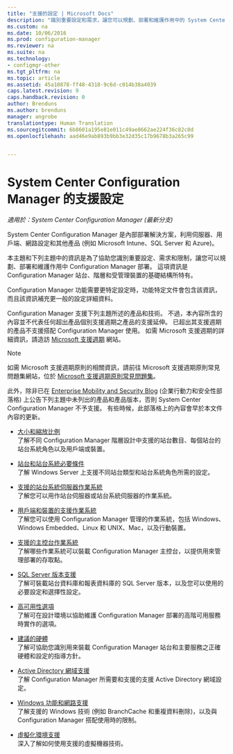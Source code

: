 ```yaml
---
title: "支援的設定 | Microsoft Docs"
description: "識別重要設定和需求，讓您可以規劃、部署和維護作用中的 System Center Configuration Manager 部署。"
ms.custom: na
ms.date: 10/06/2016
ms.prod: configuration-manager
ms.reviewer: na
ms.suite: na
ms.technology:
- configmgr-other
ms.tgt_pltfrm: na
ms.topic: article
ms.assetid: 45a10878-ff48-4318-9c6d-c014b38a4039
caps.latest.revision: 9
caps.handback.revision: 0
author: Brenduns
ms.author: brenduns
manager: angrobe
translationtype: Human Translation
ms.sourcegitcommit: 6b8601a195e81e011c49ae8662ae224f36c82c0d
ms.openlocfilehash: aad46e9ab893b9bb3e32d35c17b9678b3a265c99


---
```

# <a name="supported-configurations-for-system-center-configuration-manager"></a>System Center Configuration Manager 的支援設定

*適用於：System Center Configuration Manager (最新分支)*

System Center Configuration Manager 是內部部署解決方案，利用伺服器、用戶端、網路設定和其他產品 (例如 Microsoft Intune、SQL Server 和 Azure)。

本主題和下列主題中的資訊是為了協助您識別重要設定、需求和限制，讓您可以規劃、部署和維護作用中 Configuration Manager 部署。  這項資訊是 Configuration Manager 站台、階層和受管理裝置的基礎結構所特有。

Configuration Manager 功能需要更特定設定時，功能特定文件會包含該資訊，而且該資訊補充更一般的設定詳細資料。  

 Configuration Manager 支援下列主題所述的產品和技術。 不過，本內容所含的內容並不代表任何超出產品個別支援週期之產品的支援延伸。 已超出其支援週期的產品不支援搭配 Configuration Manager 使用。 如需 Microsoft 支援週期的詳細資訊，請造訪 [Microsoft 支援週期](http://go.microsoft.com/fwlink/p/?LinkId=208270) 網站。  

> [!NOTE]  
>  如需 Microsoft 支援週期原則的相關資訊，請前往 Microsoft 支援週期原則常見問題集網站，位於 [Microsoft 支援週期原則常見問題集](http://go.microsoft.com/fwlink/p/?LinkId=31976)。  

 此外，除非已在 [Enterprise Mobility and Security Blog](https://blogs.technet.microsoft.com/enterprisemobility/) (企業行動力和安全性部落格) 上公告下列主題中未列出的產品和產品版本，否則 System Center Configuration Manager 不予支援。  有些時候，此部落格上的內容會早於本文件內容的更新。


-  [大小和縮放比例](../../../core/plan-design/configs/size-and-scale-numbers.md)  
了解不同 Configuration Manager 階層設計中支援的站台數目、每個站台的站台系統角色以及用戶端或裝置。

-  [站台和站台系統必要條件](../../../core/plan-design/configs/site-and-site-system-prerequisites.md)  
了解 Windows Server 上支援不同站台類型和站台系統角色所需的設定。

-  [支援的站台系統伺服器作業系統](../../../core/plan-design/configs/supported-operating-systems-for-site-system-servers.md)  
了解您可以用作站台伺服器或站台系統伺服器的作業系統。

-  [用戶端和裝置的支援作業系統](../../../core/plan-design/configs/supported-operating-systems-for-clients-and-devices.md)  
了解您可以使用 Configuration Manager 管理的作業系統，包括 Windows、Windows Embedded、Linux 和 UNIX、Mac，以及行動裝置。

-  [支援的主控台作業系統](../../../core/plan-design/configs/supported-operating-systems-consoles.md)  
了解哪些作業系統可以裝載 Configuration Manager 主控台，以提供用來管理部署的存取點。  

-  [SQL Server 版本支援](../../../core/plan-design/configs/support-for-sql-server-versions.md)  
了解可裝載站台資料庫和報表資料庫的 SQL Server 版本，以及您可以使用的必要設定和選擇性設定。

-  [高可用性選項](../../../protect/understand/high-availability-options.md)  
了解可在設計環境以協助維護 Configuration Manager 部署的高階可用服務時實作的選項。

-  [建議的硬體](../../../core/plan-design/configs/recommended-hardware.md)  
了解可協助您識別用來裝載 Configuration Manager 站台和主要服務之正確硬體和設定的指導方針。

-  [Active Directory 網域支援](../../../core/plan-design/configs/support-for-active-directory-domains.md)  
了解 Configuration Manager 所需要和支援的支援 Active Directory 網域設定。

-  [Windows 功能和網路支援](../../../core/plan-design/configs/support-for-windows-features-and-networks.md)  
了解支援的 Windows 技術 (例如 BranchCache 和重複資料刪除)，以及與 Configuration Manager 搭配使用時的限制。

-  [虛擬化環境支援](../../../core/plan-design/configs/support-for-virtualization-environments.md)  
深入了解如何使用支援的虛擬機器技術。



<!--HONumber=Jan17_HO1-->


